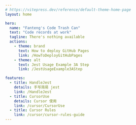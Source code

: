 ```yaml
---
# https://vitepress.dev/reference/default-theme-home-page
layout: home

hero:
  name: "Fanteng's Code Trash Can"
  text: "Code records at work"
  tagline: There's nothing available
  actions:
    - theme: brand
      text: How to deploy GitHub Pages
      link: /HowToDeployGitHubPages
    - theme: alt
      text: Jest Usage Example 3A Step
      link: /JestUsageExample3AStep

features:
  - title: HandleJest
    details: 手写简易 jest
    link: /HandleJest
  - title: CursorUse
    details: Cursor 使用
    link: /cursor/CursorUse
  - title: Cursor Rules
    link: /cursor/cursor-rules-guide
---
```

